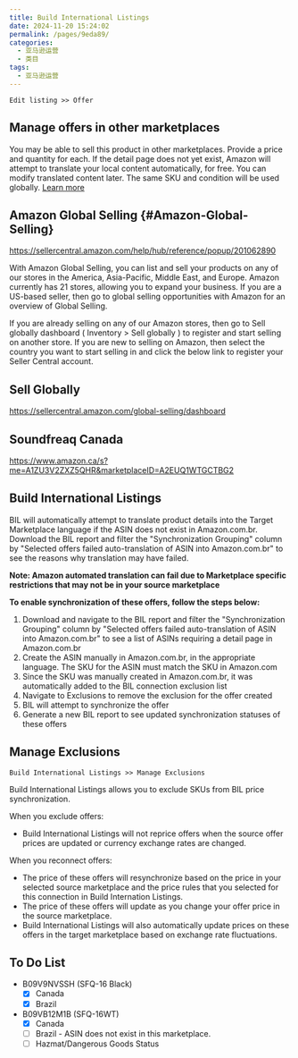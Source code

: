 ```yaml
---
title: Build International Listings
date: 2024-11-20 15:24:02
permalink: /pages/9eda89/
categories: 
  - 亚马逊运营
  - 类目
tags: 
  - 亚马逊运营
---
```


`Edit listing >> Offer`

## Manage offers in other marketplaces

You may be able to sell this product in other marketplaces. Provide a price and quantity for each. If the detail page does not yet exist, Amazon will attempt to translate your local content automatically, for free. You can modify translated content later. The same SKU and condition will be used globally. [Learn more](#Amazon-Global-Selling)

## Amazon Global Selling {#Amazon-Global-Selling}

https://sellercentral.amazon.com/help/hub/reference/popup/201062890

With Amazon Global Selling, you can list and sell your products on any of our stores in the America, Asia-Pacific, Middle East, and Europe. Amazon currently has 21 stores, allowing you to expand your business. If you are a US-based seller, then go to global selling opportunities with Amazon for an overview of Global Selling.

If you are already selling on any of our Amazon stores, then go to Sell globally dashboard ( Inventory > Sell globally ) to register and start selling on another store. If you are new to selling on Amazon, then select the country you want to start selling in and click the below link to register your Seller Central account.

## Sell Globally

https://sellercentral.amazon.com/global-selling/dashboard

## Soundfreaq Canada

https://www.amazon.ca/s?me=A1ZU3V2ZXZ5QHR&marketplaceID=A2EUQ1WTGCTBG2

## Build International Listings

BIL will automatically attempt to translate product details into the Target Marketplace language if the ASIN does not exist in Amazon.com.br. Download the BIL report and filter the "Synchronization Grouping" column by "Selected offers failed auto-translation of ASIN into Amazon.com.br" to see the reasons why translation may have failed.

**Note: Amazon automated translation can fail due to Marketplace specific restrictions that may not be in your source marketplace**

**To enable synchronization of these offers, follow the steps below:**

1. Download and navigate to the BIL report and filter the "Synchronization Grouping" column by "Selected offers failed auto-translation of ASIN into Amazon.com.br" to see a list of ASINs requiring a detail page in Amazon.com.br
2. Create the ASIN manually in Amazon.com.br, in the appropriate language. The SKU for the ASIN must match the SKU in Amazon.com
3. Since the SKU was manually created in Amazon.com.br, it was automatically added to the BIL connection exclusion list
4. Navigate to Exclusions to remove the exclusion for the offer created
5. BIL will attempt to synchronize the offer
6. Generate a new BIL report to see updated synchronization statuses of these offers

## Manage Exclusions

`Build International Listings >> Manage Exclusions`

Build International Listings allows you to exclude SKUs from BIL price synchronization.

When you exclude offers:

- Build International Listings will not reprice offers when the source offer prices are updated or currency exchange rates are changed.

When you reconnect offers:

- The price of these offers will resynchronize based on the price in your selected source marketplace and the price rules that you selected for this connection in Build Internation Listings.
- The price of these offers will update as you change your offer price in the source marketplace.
- Build International Listings will also automatically update prices on these offers in the target marketplace based on exchange rate fluctuations.

## To Do List

- B09V9NVSSH (SFQ-16 Black)
  - [x] Canada
  - [x] Brazil
- B09VB12M1B (SFQ-16WT)
  - [x] Canada
  - [ ] Brazil - ASIN does not exist in this marketplace.
  - [ ] Hazmat/Dangerous Goods Status
